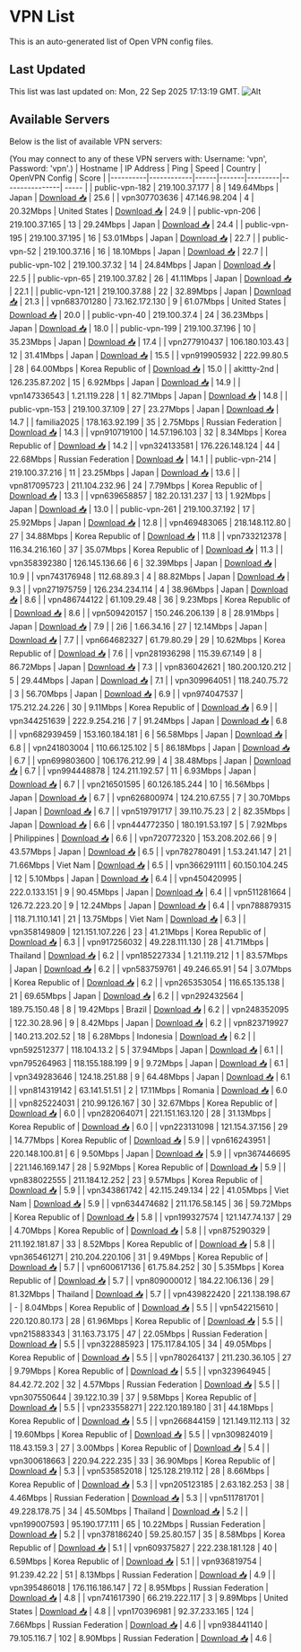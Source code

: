 # VPN List

This is an auto-generated list of Open VPN config files.

## Last Updated

This list was last updated on: Mon, 22 Sep 2025 17:13:19 GMT.
![Alt](https://repobeats.axiom.co/api/embed/186b98318ef1479477931607c1ad7d823f12451f.svg "Repobeats analytics image")

## Available Servers

Below is the list of available VPN servers:

(You may connect to any of these VPN servers with: Username: 'vpn', Password: 'vpn'.)
| Hostname | IP Address | Ping | Speed | Country | OpenVPN Config | Score |
|----------|------------|------|-------|---------|----------------| ----- |
| public-vpn-182 | 219.100.37.177 | 8 | 149.64Mbps | Japan | [Download 📥](./configs/server_0_JP.ovpn) | 25.6 |
| vpn307703636 | 47.146.98.204 | 4 | 20.32Mbps | United States | [Download 📥](./configs/server_1_US.ovpn) | 24.9 |
| public-vpn-206 | 219.100.37.165 | 13 | 29.24Mbps | Japan | [Download 📥](./configs/server_2_JP.ovpn) | 24.4 |
| public-vpn-195 | 219.100.37.195 | 16 | 53.01Mbps | Japan | [Download 📥](./configs/server_3_JP.ovpn) | 22.7 |
| public-vpn-52 | 219.100.37.16 | 16 | 18.10Mbps | Japan | [Download 📥](./configs/server_4_JP.ovpn) | 22.7 |
| public-vpn-102 | 219.100.37.32 | 14 | 24.84Mbps | Japan | [Download 📥](./configs/server_5_JP.ovpn) | 22.5 |
| public-vpn-65 | 219.100.37.82 | 26 | 41.11Mbps | Japan | [Download 📥](./configs/server_6_JP.ovpn) | 22.1 |
| public-vpn-121 | 219.100.37.88 | 22 | 32.89Mbps | Japan | [Download 📥](./configs/server_7_JP.ovpn) | 21.3 |
| vpn683701280 | 73.162.172.130 | 9 | 61.07Mbps | United States | [Download 📥](./configs/server_8_US.ovpn) | 20.0 |
| public-vpn-40 | 219.100.37.4 | 24 | 36.23Mbps | Japan | [Download 📥](./configs/server_9_JP.ovpn) | 18.0 |
| public-vpn-199 | 219.100.37.196 | 10 | 35.23Mbps | Japan | [Download 📥](./configs/server_10_JP.ovpn) | 17.4 |
| vpn277910437 | 106.180.103.43 | 12 | 31.41Mbps | Japan | [Download 📥](./configs/server_11_JP.ovpn) | 15.5 |
| vpn919905932 | 222.99.80.5 | 28 | 64.00Mbps | Korea Republic of | [Download 📥](./configs/server_12_KR.ovpn) | 15.0 |
| akittty-2nd | 126.235.87.202 | 15 | 6.92Mbps | Japan | [Download 📥](./configs/server_13_JP.ovpn) | 14.9 |
| vpn147336543 | 1.21.119.228 | 1 | 82.71Mbps | Japan | [Download 📥](./configs/server_14_JP.ovpn) | 14.8 |
| public-vpn-153 | 219.100.37.109 | 27 | 23.27Mbps | Japan | [Download 📥](./configs/server_15_JP.ovpn) | 14.7 |
| familia2025 | 178.163.92.199 | 35 | 2.75Mbps | Russian Federation | [Download 📥](./configs/server_16_RU.ovpn) | 14.3 |
| vpn910719100 | 14.57.196.103 | 32 | 8.34Mbps | Korea Republic of | [Download 📥](./configs/server_17_KR.ovpn) | 14.2 |
| vpn324133581 | 176.226.148.124 | 44 | 22.68Mbps | Russian Federation | [Download 📥](./configs/server_18_RU.ovpn) | 14.1 |
| public-vpn-214 | 219.100.37.216 | 11 | 23.25Mbps | Japan | [Download 📥](./configs/server_19_JP.ovpn) | 13.6 |
| vpn817095723 | 211.104.232.96 | 24 | 7.79Mbps | Korea Republic of | [Download 📥](./configs/server_20_KR.ovpn) | 13.3 |
| vpn639658857 | 182.20.131.237 | 13 | 1.92Mbps | Japan | [Download 📥](./configs/server_21_JP.ovpn) | 13.0 |
| public-vpn-261 | 219.100.37.192 | 17 | 25.92Mbps | Japan | [Download 📥](./configs/server_22_JP.ovpn) | 12.8 |
| vpn469483065 | 218.148.112.80 | 27 | 34.88Mbps | Korea Republic of | [Download 📥](./configs/server_23_KR.ovpn) | 11.8 |
| vpn733212378 | 116.34.216.160 | 37 | 35.07Mbps | Korea Republic of | [Download 📥](./configs/server_24_KR.ovpn) | 11.3 |
| vpn358392380 | 126.145.136.66 | 6 | 32.39Mbps | Japan | [Download 📥](./configs/server_25_JP.ovpn) | 10.9 |
| vpn743176948 | 112.68.89.3 | 4 | 88.82Mbps | Japan | [Download 📥](./configs/server_26_JP.ovpn) | 9.3 |
| vpn271975759 | 126.234.234.114 | 4 | 38.96Mbps | Japan | [Download 📥](./configs/server_27_JP.ovpn) | 8.6 |
| vpn486744122 | 61.109.29.48 | 36 | 9.23Mbps | Korea Republic of | [Download 📥](./configs/server_28_KR.ovpn) | 8.6 |
| vpn509420157 | 150.246.206.139 | 8 | 28.91Mbps | Japan | [Download 📥](./configs/server_29_JP.ovpn) | 7.9 |
| 2i6 | 1.66.34.16 | 27 | 12.14Mbps | Japan | [Download 📥](./configs/server_30_JP.ovpn) | 7.7 |
| vpn664682327 | 61.79.80.29 | 29 | 10.62Mbps | Korea Republic of | [Download 📥](./configs/server_31_KR.ovpn) | 7.6 |
| vpn281936298 | 115.39.67.149 | 8 | 86.72Mbps | Japan | [Download 📥](./configs/server_32_JP.ovpn) | 7.3 |
| vpn836042621 | 180.200.120.212 | 5 | 29.44Mbps | Japan | [Download 📥](./configs/server_33_JP.ovpn) | 7.1 |
| vpn309964051 | 118.240.75.72 | 3 | 56.70Mbps | Japan | [Download 📥](./configs/server_34_JP.ovpn) | 6.9 |
| vpn974047537 | 175.212.24.226 | 30 | 9.11Mbps | Korea Republic of | [Download 📥](./configs/server_35_KR.ovpn) | 6.9 |
| vpn344251639 | 222.9.254.216 | 7 | 91.24Mbps | Japan | [Download 📥](./configs/server_36_JP.ovpn) | 6.8 |
| vpn682939459 | 153.160.184.181 | 6 | 56.58Mbps | Japan | [Download 📥](./configs/server_37_JP.ovpn) | 6.8 |
| vpn241803004 | 110.66.125.102 | 5 | 86.18Mbps | Japan | [Download 📥](./configs/server_38_JP.ovpn) | 6.7 |
| vpn699803600 | 106.176.212.99 | 4 | 38.48Mbps | Japan | [Download 📥](./configs/server_39_JP.ovpn) | 6.7 |
| vpn994448878 | 124.211.192.57 | 11 | 6.93Mbps | Japan | [Download 📥](./configs/server_40_JP.ovpn) | 6.7 |
| vpn216501595 | 60.126.185.244 | 10 | 16.56Mbps | Japan | [Download 📥](./configs/server_41_JP.ovpn) | 6.7 |
| vpn626800974 | 124.210.67.55 | 7 | 30.70Mbps | Japan | [Download 📥](./configs/server_42_JP.ovpn) | 6.7 |
| vpn519791717 | 39.110.75.23 | 2 | 82.35Mbps | Japan | [Download 📥](./configs/server_43_JP.ovpn) | 6.6 |
| vpn444772350 | 180.191.53.197 | 5 | 7.92Mbps | Philippines | [Download 📥](./configs/server_44_PH.ovpn) | 6.6 |
| vpn720772320 | 153.208.202.66 | 9 | 43.57Mbps | Japan | [Download 📥](./configs/server_45_JP.ovpn) | 6.5 |
| vpn782780491 | 1.53.241.147 | 21 | 71.66Mbps | Viet Nam | [Download 📥](./configs/server_46_VN.ovpn) | 6.5 |
| vpn366291111 | 60.150.104.245 | 12 | 5.10Mbps | Japan | [Download 📥](./configs/server_47_JP.ovpn) | 6.4 |
| vpn450420995 | 222.0.133.151 | 9 | 90.45Mbps | Japan | [Download 📥](./configs/server_48_JP.ovpn) | 6.4 |
| vpn511281664 | 126.72.223.20 | 9 | 12.24Mbps | Japan | [Download 📥](./configs/server_49_JP.ovpn) | 6.4 |
| vpn788879315 | 118.71.110.141 | 21 | 13.75Mbps | Viet Nam | [Download 📥](./configs/server_50_VN.ovpn) | 6.3 |
| vpn358149809 | 121.151.107.226 | 23 | 41.21Mbps | Korea Republic of | [Download 📥](./configs/server_51_KR.ovpn) | 6.3 |
| vpn917256032 | 49.228.111.130 | 28 | 41.71Mbps | Thailand | [Download 📥](./configs/server_52_TH.ovpn) | 6.2 |
| vpn185227334 | 1.21.119.212 | 1 | 83.57Mbps | Japan | [Download 📥](./configs/server_53_JP.ovpn) | 6.2 |
| vpn583759761 | 49.246.65.91 | 54 | 3.07Mbps | Korea Republic of | [Download 📥](./configs/server_54_KR.ovpn) | 6.2 |
| vpn265353054 | 116.65.135.138 | 21 | 69.65Mbps | Japan | [Download 📥](./configs/server_55_JP.ovpn) | 6.2 |
| vpn292432564 | 189.75.150.48 | 8 | 19.42Mbps | Brazil | [Download 📥](./configs/server_56_BR.ovpn) | 6.2 |
| vpn248352095 | 122.30.28.96 | 9 | 8.42Mbps | Japan | [Download 📥](./configs/server_57_JP.ovpn) | 6.2 |
| vpn823719927 | 140.213.202.52 | 18 | 6.28Mbps | Indonesia | [Download 📥](./configs/server_58_ID.ovpn) | 6.2 |
| vpn592512377 | 118.104.13.2 | 5 | 37.94Mbps | Japan | [Download 📥](./configs/server_59_JP.ovpn) | 6.1 |
| vpn795264963 | 118.155.188.199 | 9 | 9.72Mbps | Japan | [Download 📥](./configs/server_60_JP.ovpn) | 6.1 |
| vpn349283646 | 124.18.251.88 | 9 | 64.48Mbps | Japan | [Download 📥](./configs/server_61_JP.ovpn) | 6.1 |
| vpn814319142 | 63.141.51.51 | 2 | 17.11Mbps | Romania | [Download 📥](./configs/server_62_RO.ovpn) | 6.0 |
| vpn825224031 | 210.99.126.167 | 30 | 32.67Mbps | Korea Republic of | [Download 📥](./configs/server_63_KR.ovpn) | 6.0 |
| vpn282064071 | 221.151.163.120 | 28 | 31.13Mbps | Korea Republic of | [Download 📥](./configs/server_64_KR.ovpn) | 6.0 |
| vpn223131098 | 121.154.37.156 | 29 | 14.77Mbps | Korea Republic of | [Download 📥](./configs/server_65_KR.ovpn) | 5.9 |
| vpn616243951 | 220.148.100.81 | 6 | 9.50Mbps | Japan | [Download 📥](./configs/server_66_JP.ovpn) | 5.9 |
| vpn367446695 | 221.146.169.147 | 28 | 5.92Mbps | Korea Republic of | [Download 📥](./configs/server_67_KR.ovpn) | 5.9 |
| vpn838022555 | 211.184.12.252 | 23 | 9.57Mbps | Korea Republic of | [Download 📥](./configs/server_68_KR.ovpn) | 5.9 |
| vpn343861742 | 42.115.249.134 | 22 | 41.05Mbps | Viet Nam | [Download 📥](./configs/server_69_VN.ovpn) | 5.9 |
| vpn634474682 | 211.176.58.145 | 36 | 59.72Mbps | Korea Republic of | [Download 📥](./configs/server_70_KR.ovpn) | 5.8 |
| vpn199327574 | 121.147.74.137 | 29 | 4.70Mbps | Korea Republic of | [Download 📥](./configs/server_71_KR.ovpn) | 5.8 |
| vpn875290329 | 211.192.181.87 | 33 | 8.52Mbps | Korea Republic of | [Download 📥](./configs/server_72_KR.ovpn) | 5.8 |
| vpn365461271 | 210.204.220.106 | 31 | 9.49Mbps | Korea Republic of | [Download 📥](./configs/server_73_KR.ovpn) | 5.7 |
| vpn600617136 | 61.75.84.252 | 30 | 5.35Mbps | Korea Republic of | [Download 📥](./configs/server_74_KR.ovpn) | 5.7 |
| vpn809000012 | 184.22.106.136 | 29 | 81.32Mbps | Thailand | [Download 📥](./configs/server_75_TH.ovpn) | 5.7 |
| vpn439822420 | 221.138.198.67 | - | 8.04Mbps | Korea Republic of | [Download 📥](./configs/server_76_KR.ovpn) | 5.5 |
| vpn542215610 | 220.120.80.173 | 28 | 61.96Mbps | Korea Republic of | [Download 📥](./configs/server_77_KR.ovpn) | 5.5 |
| vpn215883343 | 31.163.73.175 | 47 | 22.05Mbps | Russian Federation | [Download 📥](./configs/server_78_RU.ovpn) | 5.5 |
| vpn322885923 | 175.117.84.105 | 34 | 49.05Mbps | Korea Republic of | [Download 📥](./configs/server_79_KR.ovpn) | 5.5 |
| vpn780264137 | 211.230.36.105 | 27 | 9.79Mbps | Korea Republic of | [Download 📥](./configs/server_80_KR.ovpn) | 5.5 |
| vpn323964945 | 84.42.72.202 | 32 | 4.57Mbps | Russian Federation | [Download 📥](./configs/server_81_RU.ovpn) | 5.5 |
| vpn307550644 | 39.122.10.39 | 37 | 9.58Mbps | Korea Republic of | [Download 📥](./configs/server_82_KR.ovpn) | 5.5 |
| vpn233558271 | 222.120.189.180 | 31 | 44.18Mbps | Korea Republic of | [Download 📥](./configs/server_83_KR.ovpn) | 5.5 |
| vpn266844159 | 121.149.112.113 | 32 | 19.60Mbps | Korea Republic of | [Download 📥](./configs/server_84_KR.ovpn) | 5.5 |
| vpn309824019 | 118.43.159.3 | 27 | 3.00Mbps | Korea Republic of | [Download 📥](./configs/server_85_KR.ovpn) | 5.4 |
| vpn300618663 | 220.94.222.235 | 33 | 36.90Mbps | Korea Republic of | [Download 📥](./configs/server_86_KR.ovpn) | 5.3 |
| vpn535852018 | 125.128.219.112 | 28 | 8.66Mbps | Korea Republic of | [Download 📥](./configs/server_87_KR.ovpn) | 5.3 |
| vpn205123185 | 2.63.182.253 | 38 | 4.46Mbps | Russian Federation | [Download 📥](./configs/server_88_RU.ovpn) | 5.3 |
| vpn511781701 | 49.228.178.75 | 34 | 45.50Mbps | Thailand | [Download 📥](./configs/server_89_TH.ovpn) | 5.2 |
| vpn199007593 | 95.190.177.111 | 65 | 10.22Mbps | Russian Federation | [Download 📥](./configs/server_90_RU.ovpn) | 5.2 |
| vpn378186240 | 59.25.80.157 | 35 | 8.58Mbps | Korea Republic of | [Download 📥](./configs/server_91_KR.ovpn) | 5.1 |
| vpn609375827 | 222.238.181.128 | 40 | 6.59Mbps | Korea Republic of | [Download 📥](./configs/server_92_KR.ovpn) | 5.1 |
| vpn936819754 | 91.239.42.22 | 51 | 8.13Mbps | Russian Federation | [Download 📥](./configs/server_93_RU.ovpn) | 4.9 |
| vpn395486018 | 176.116.186.147 | 72 | 8.95Mbps | Russian Federation | [Download 📥](./configs/server_94_RU.ovpn) | 4.8 |
| vpn741617390 | 66.219.222.117 | 3 | 9.89Mbps | United States | [Download 📥](./configs/server_95_US.ovpn) | 4.8 |
| vpn170396981 | 92.37.233.165 | 124 | 7.66Mbps | Russian Federation | [Download 📥](./configs/server_96_RU.ovpn) | 4.6 |
| vpn938441140 | 79.105.116.7 | 102 | 8.90Mbps | Russian Federation | [Download 📥](./configs/server_97_RU.ovpn) | 4.6 |
